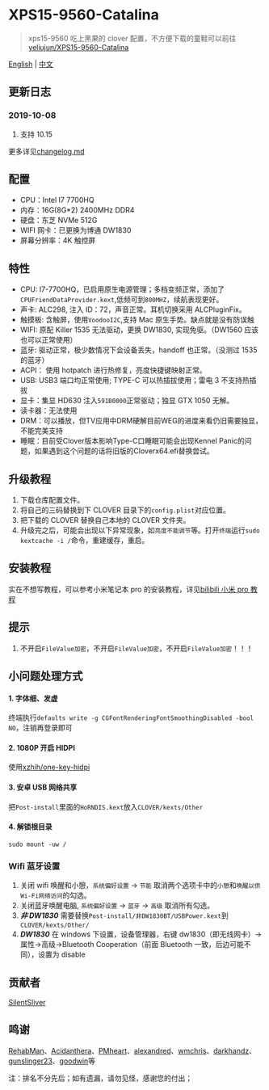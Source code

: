# XPS15-9560-Catalina

> xps15-9560 吃上黑果的 clover 配置，不方便下载的童鞋可以前往[yeliujun/XPS15-9560-Catalina](https://gitee.com/yeliujun/XPS15-9560-Catalina.git)

[English](README_EN.md) | [中文](README.md)

## 更新日志

### 2019-10-08

1. 支持 10.15

更多详见[changelog.md](https://github.com/jardenliu/XPS15-9560-Catalina/blob/master/changelog.md)

## 配置

- CPU：Intel I7 7700HQ
- 内存：16G(8G\*2) 2400MHz DDR4
- 硬盘：东芝 NVMe 512G
- WIFI 网卡：已更换为博通 DW1830
- 屏幕分辨率：4K 触控屏

## 特性

- CPU: I7-7700HQ，已启用原生电源管理；多档变频正常，添加了`CPUFriendDataProvider.kext`,低频可到`800MHZ`，续航表现更好。
- 声卡: ALC298, 注入 ID：72，声音正常。耳机切换采用 ALCPluginFix。
- 触摸板: 含触屏，使用`VoodooI2C`,支持 Mac 原生手势。缺点就是没有防误触
- WIFI: 原配 Killer 1535 无法驱动，更换 DW1830, 实现免驱。（DW1560 应该也可以正常使用）
- 蓝牙: 驱动正常，极少数情况下会设备丢失，handoff 也正常。（没测过 1535 的蓝牙）
- ACPI： 使用 hotpatch 进行热修复，亮度快捷键映射正常。
- USB: USB3 端口均正常使用; TYPE-C 可以热插拔使用；雷电 3 不支持热插拔
- 显卡：集显 HD630 注入`591B0000`正常驱动；独显 GTX 1050 无解。
- 读卡器：无法使用
- DRM：可以播放，但TV应用中DRM硬解目前WEG的进度来看仍旧需要独显，不能完美支持
- 睡眠：目前受Clover版本影响Type-C口睡眠可能会出现Kennel Panic的问题，如果遇到这个问题的话将旧版的Cloverx64.efi替换尝试。

## 升级教程

1. 下载仓库配置文件。
2. 将自己的三码替换到下 CLOVER 目录下的`config.plist`对应位置。
3. 把下载的 CLOVER 替换自己本地的 CLOVER 文件夹。
4. 升级完之后，可能会出现以下异常现象，如`亮度不能调节`等。打开`终端`运行`sudo kextcache -i /`命令，重建缓存，重启。

## 安装教程

实在不想写教程，可以参考小米笔记本 pro 的安装教程，详见[bilibili 小米 pro 教程](https://www.bilibili.com/video/av23052183)

## 提示

1. 不开启`FileValue加密`，不开启`FileValue加密`，不开启`FileValue加密`！！！

## 小问题处理方式

#### 1. 字体细、发虚

终端执行`defaults write -g CGFontRenderingFontSmoothingDisabled -bool NO`，注销再登录即可

#### 2. 1080P 开启 HIDPI

使用[xzhih/one-key-hidpi](https://github.com/xzhih/one-key-hidpi)

#### 3. 安卓 USB 网络共享

把`Post-install`里面的`HoRNDIS.kext`放入`CLOVER/kexts/Other`

#### 4. 解锁根目录

```
sudo mount -uw /
```

### Wifi 蓝牙设置

1. 关闭 wifi 唤醒和小憩，`系统偏好设置` -> `节能` 取消两个选项卡中的`小憩`和`唤醒以供Wi-Fi网络访问`的勾选。
2. 关闭蓝牙唤醒电脑, `系统偏好设置` -> `蓝牙` -> `高级` 取消所有勾选。
3. **_非 DW1830_** 需要替换`Post-install/非DW1830BT/USBPower.kext`到`CLOVER/kexts/Other/`
4. **_DW1830_** 在 windows 下设置，设备管理器，右键 dw1830（即无线网卡）->属性->高级->Bluetooth Cooperation（前面 Bluetooth 一致，后边可能不同），设置为 disable

## 贡献者
[SilentSliver](https://github.com/SilentSliver)

## 鸣谢

[RehabMan](https://github.com/RehabMan)、[Acidanthera](https://github.com/acidanthera)、[PMheart](https://github.com/PMheart)、[alexandred](https://github.com/alexandred)、[wmchris](https://github.com/wmchris)、[darkhandz](https://github.com/darkhandz)、[gunslinger23](https://github.com/gunslinger23)、[goodwin](https://github.com/goodwin)等

注：排名不分先后；如有遗漏，请勿见怪，感谢您的付出；
